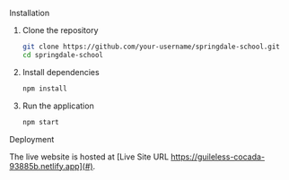 
 Installation

1. Clone the repository
    ```sh
    git clone https://github.com/your-username/springdale-school.git
    cd springdale-school
    ```
2. Install dependencies
    ```sh
    npm install
    ```
3. Run the application
    ```sh
    npm start
    ```

 Deployment

The live website is hosted at [Live Site URL https://guileless-cocada-93885b.netlify.app](#).

 
